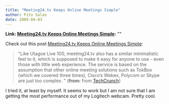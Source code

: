 ```yaml
---
title: "Meeting24.tv Keeps Online Meetings Simple"
author: Pito Salas
date: 2009-04-03
---
```


**Link: [Meeting24.tv Keeps Online Meetings Simple](None):** ""

Check out this post [Meeting24.tv Keeps Online Meetings
Simple](<http://feedproxy.google.com/~r/Techcrunch/~3/kCYyboCRAW0/>):

> "Like Utagoe Live 100, meeting24.tv also has a similar minimalistic feel to
> it, which is supposed to make it easy for anyone to use - even those with
> little web experience. The service is based on the assumption that other
> online meeting solutions such as TokBox (which we covered three times),
> Cisco’s Webex, Polycom or Skype are just too complex. " (**from:** from
> [TechCrunch](<http://feeds.feedburner.com/Techcrunch>))

I tried it, at least by myself. It seems to work but I am not sure that I am
getting the most performance out of my Logitech webcam. Pretty cool.


